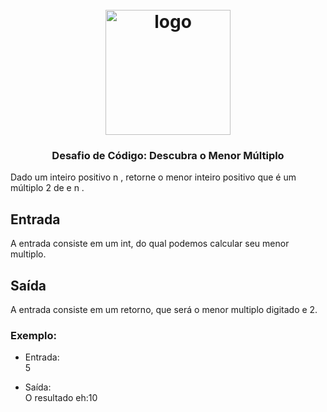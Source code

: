 <h1 align="center">
<h1 align="center">
  <br>
  <img src="https://user-images.githubusercontent.com/93685200/204018285-c0264742-fdb1-4f74-8106-364b2b5bb340.png" alt="logo" height="200">
</h1>

<h3 align="center"> Desafio de Código: Descubra o Menor Múltiplo</h3>

Dado um inteiro positivo n , retorne o menor inteiro positivo que é um múltiplo 2 de e n .

## Entrada
A entrada consiste em um int, do qual podemos calcular seu menor multiplo.

## Saída
A entrada consiste em um retorno, que será o menor multiplo digitado e 2.

### Exemplo:
- Entrada:<br /> 
5 <br />
  
- Saída: <br />
O resultado eh:10
